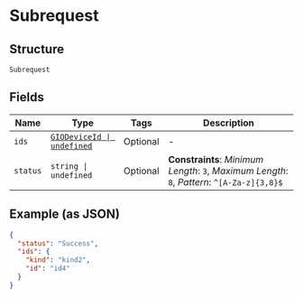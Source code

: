 
# Subrequest

## Structure

`Subrequest`

## Fields

| Name | Type | Tags | Description |
|  --- | --- | --- | --- |
| `ids` | [`GIODeviceId \| undefined`](../../doc/models/gio-device-id.md) | Optional | - |
| `status` | `string \| undefined` | Optional | **Constraints**: *Minimum Length*: `3`, *Maximum Length*: `8`, *Pattern*: `^[A-Za-z]{3,8}$` |

## Example (as JSON)

```json
{
  "status": "Success",
  "ids": {
    "kind": "kind2",
    "id": "id4"
  }
}
```

